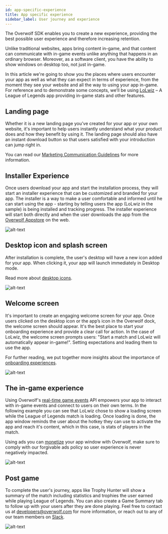 ```yaml
---
id: app-specific-experience
title: App specific experience
sidebar_label: User journey and experience
---
```



The Overwolf SDK enables you to create a new experience, providing the best possible user experience and therefore increasing retention.

Unlike traditional websites, apps bring content in-game, and that content can communicate with in-game events unlike anything that happens in an ordinary browser. Moreover, as a software client, you have the ability to show windows on desktop too, not just in-game.

In this article we're going to show you the places where users encounter your app as well as what they can expect in terms of experience, from the moment they see your website and all the way to using your app in-game. For reference and to demonstrate some concepts, we’ll be using [LoLwiz](https://www.overwolf.com/app/LoLwiz) – A League of Legends app providing in-game stats and other features.

## Landing page

Whether it is a new landing page you’ve created for your app or your own website, it's important to help users instantly understand what your product does and how they benefit by using it. The landing page should also have an instant download button so that users satisfied with your introduction can jump right in.

You can read our [Marketing Communication Guidelines](communication-guidelines) for more information.

## Installer Experience

Once users download your app and start the installation process, they will start an installer experience that can be customized and branded for your app. The installer is a way to make a user comfortable and informed until he can start using the app - starting by telling users the app (LoLwiz in the sample) is being installed and tracking progress. The installer experience will start both directly and when the user downloads the app from the [Overwolf Appstore](https://www.overwolf.com/) on the web.

![alt-text](assets/app-specific-experience/lolwiz-installer-1.jpg)


## Desktop icon and splash screen

After installation is complete, the user's desktop will have a new icon added for your app. When clicking it, your app will launch immediately in Desktop mode.

Read more about [desktop icons](../start/submit-your-app-to-the-store).

![alt-text](assets/app-specific-experience/desktop-icon-and-splash-screen.jpg)

## Welcome screen

It's important to create an engaging welcome screen for your app. Once users clicked on the desktop icon or the app’s icon in the Overwolf dock, the welcome screen should appear. It's the best place to start your onboarding experience and provide a clear call for action. In the case of LoLwiz, the welcome screen prompts users: "Start a match and LoLwiz will automatically appear in-game!". Setting expectations and leading them to use the app.

For further reading, we put together more insights about the importance of [onboarding experiences](https://medium.com/overwolf-developers/apps-ftue-best-practices-670dd4fb2b10).

![alt-text](assets/app-specific-experience/lolwiz-home.jpg)


## The in-game experience

Using Overwolf's [real-time game events](../api/overwolf-games-events) API empowers your app to interact with in-game events and connect to users on their own terms. In the following example you can see that LoLwiz chose to show a loading screen while the League of Legends match is loading. Once loading is done, the app window reminds the user about the hotkey they can use to activate the app and reach it's content, which in this case, is stats of players in the match.

Using ads you can [monetize](../start/monetization-overview) your app window with Overwolf, make sure to comply with our forgivable ads policy so user experience is never negatively impacted.

![alt-text](assets/app-specific-experience/lolwiz-stats.jpg)


## Post game

To complete the user's journey, apps like Trophy Hunter will show a summary of the match including statistics and trophies the user earned while playing League of Legends. You can also create a Game Summary tab to follow up with your users after they are done playing. Feel free to contact us at developers@overwolf.com for more information, or reach out to any of our team members on [Slack](https://overwolfdevs.slack.com).

![alt-text](assets/app-specific-experience/trophy-hunter-post-game.jpg)
